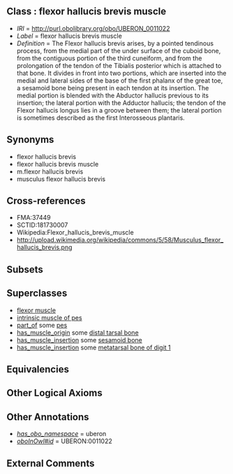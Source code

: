 
## Class : flexor hallucis brevis muscle

 * *IRI* = http://purl.obolibrary.org/obo/UBERON_0011022
 * *Label* = flexor hallucis brevis muscle
 * *Definition* = The Flexor hallucis brevis arises, by a pointed tendinous process, from the medial part of the under surface of the cuboid bone, from the contiguous portion of the third cuneiform, and from the prolongation of the tendon of the Tibialis posterior which is attached to that bone. It divides in front into two portions, which are inserted into the medial and lateral sides of the base of the first phalanx of the great toe, a sesamoid bone being present in each tendon at its insertion. The medial portion is blended with the Abductor hallucis previous to its insertion; the lateral portion with the Adductor hallucis; the tendon of the Flexor hallucis longus lies in a groove between them; the lateral portion is sometimes described as the first Interosseous plantaris.

## Synonyms

 * flexor hallucis brevis
 * flexor hallucis brevis muscle
 * m.flexor hallucis brevis
 * musculus flexor hallucis brevis

## Cross-references

 * FMA:37449
 * SCTID:181730007
 * Wikipedia:Flexor_hallucis_brevis_muscle
 * http://upload.wikimedia.org/wikipedia/commons/5/58/Musculus_flexor_hallucis_brevis.png

## Subsets


## Superclasses

 * [flexor muscle](../../UBERON/66/UBERON_0000366.md)
 * [intrinsic muscle of pes](../../UBERON/78/UBERON_0014378.md)
 * [part_of](../../BFO/50/BFO_0000050.md) some [pes](../../UBERON/87/UBERON_0002387.md)
 * [has_muscle_origin](../../RO/72/RO_0002372.md) some [distal tarsal bone](../../UBERON/21/UBERON_0010721.md)
 * [has_muscle_insertion](../../RO/73/RO_0002373.md) some [sesamoid bone](../../UBERON/79/UBERON_0001479.md)
 * [has_muscle_insertion](../../RO/73/RO_0002373.md) some [metatarsal bone of digit 1](../../UBERON/50/UBERON_0003650.md)

## Equivalencies


## Other Logical Axioms


## Other Annotations

 * *[has_obo_namespace](../../ce/oboInOwl#hasOBONamespace.md)* = uberon
 * *[oboInOwl#id](../../id/oboInOwl#id.md)* = UBERON:0011022

## External Comments

